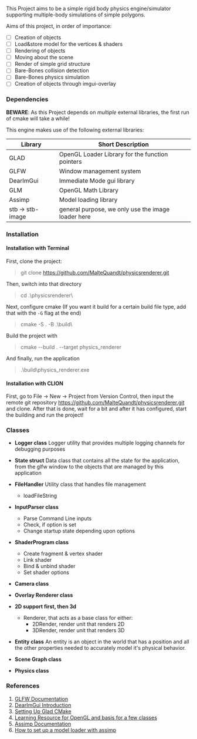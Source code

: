 This Project aims to be a simple rigid body physics engine/simulator supporting multiple-body simulations of simple polygons.

Aims of this project, in order of importance: 

- [ ] Creation of objects
- [ ] Load&store model for the vertices & shaders
- [ ] Rendering of objects
- [ ] Moving about the scene
- [ ] Render of simple grid structure
- [ ] Bare-Bones collision detection
- [ ] Bare-Bones physics simulation
- [ ] Creation of objects through imgui-overlay

### Dependencies

**BEWARE**: As this Project depends on *multiple* external libraries, the first run of cmake will take a while!

This engine makes use of the following external libraries:

| Library          | Short Description                                  |
| ---------------- | -------------------------------------------------- |
| GLAD             | OpenGL Loader Library for the function pointers    |
| GLFW             | Window management system                           |
| DearImGui        | Immediate Mode gui library                         |
| GLM              | OpenGL Math Library                                |
| Assimp           | Model loading library                              |
| stb -> stb-image | general purpose, we only use the image loader here |

### Installation

#### Installation with Terminal

First, clone the project: 

> git clone https://github.com/MalteQuandt/physicsrenderer.git

Then, switch into that directory

> cd .\physicsrenderer\

Next, configure cmake (If you want it build for a certain build file type, add that with the ``-G`` flag at the end)

> cmake -S . -B .\build\ 

Build the project with 

> cmake --build . --target physics_renderer

And finally, run the application

> .\build\physics_renderer.exe

#### Installation with CLION

First, go to File -> New -> Project from Version Control, then input the remote git repository https://github.com/MalteQuandt/physicsrenderer.git and clone. After that is done, wait for a bit and after it has configured, start the building and run the project!

### Classes

- **Logger class**
  Logger utility that provides multiple logging channels for debugging purposes
- **State struct**
  Data class that contains all the state for the application, from the glfw window to the objects that are managed by this application
- **FileHandler**
  Utility class that handles file management
  - loadFileString


- **InputParser class**
  * Parse Command Line inputs 
  * Check, if option is set
  * Change startup state depending upon options
- **ShaderProgram class**
  * Create fragment & vertex shader
  * Link shader
  * Bind & unbind shader
  * Set shader options 
- **Camera class**
- **Overlay Renderer class**
- **2D support first, then 3d**
  - Renderer, that acts as a base class for either:
    * 2DRender, render unit that renders 2D
    * 3DRender, render unit that renders 3D
- **Entity class**
  An entity is an object in the world that has a position and all the other properties needed to accurately model it's physical behavior.
- **Scene Graph class**
- **Physics class**

### References

1. [GLFW Documentation](https://www.glfw.org/docs/latest/)
2. [DearImGui Introduction](https://blog.conan.io/2019/06/26/An-introduction-to-the-Dear-ImGui-library.html)
3. [Setting Up Glad CMake](https://github.com/Dav1dde/glad/issues/174)
3. [Learning Resource for OpenGL and basis for a few classes](https://learnopengl.com/)
3. [Assimp Documentation](http://assimp.sourceforge.net/lib_html/index.html)
3. [How to set up a model loader with assimp](https://learnopengl.com/Model-Loading/Assimp)
